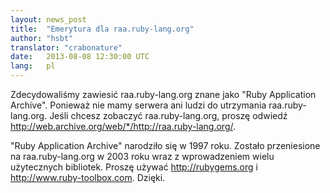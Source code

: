 ```yaml
---
layout: news_post
title:  "Emerytura dla raa.ruby-lang.org"
author: "hsbt"
translator: "crabonature"
date:   2013-08-08 12:30:00 UTC
lang:   pl
---
```


Zdecydowaliśmy zawiesić raa.ruby-lang.org znane jako "Ruby Application Archive".
Ponieważ nie mamy serwera ani ludzi do utrzymania raa.ruby-lang.org.
Jeśli chcesz zobaczyć raa.ruby-lang.org, proszę odwiedź
http://web.archive.org/web/*/http://raa.ruby-lang.org/.

"Ruby Application Archive" narodziło się w 1997 roku.
Zostało przeniesione na raa.ruby-lang.org w 2003 roku wraz z wprowadzeniem
wielu użytecznych bibliotek. Proszę używać http://rubygems.org
i http://www.ruby-toolbox.com. Dzięki.
